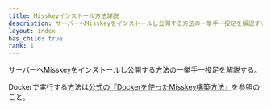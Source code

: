 ```yaml
---
title: Misskeyインストール方法詳説
description: サーバーへMisskeyをインストールし公開する方法の一挙手一投足を解説する。
layout: index
has_child: true
rank: 1
---
```

サーバーへMisskeyをインストールし公開する方法の一挙手一投足を解説する。

Dockerで実行する方法は[公式の『Dockerを使ったMisskey構築方法』](https://github.com/syuilo/misskey/blob/master/docs/docker.ja.md)を参照のこと。
